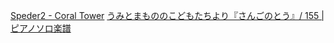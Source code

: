[Speder2 - Coral Tower](https://www.youtube.com/watch?v=9K8OfIn6VSA)
[うみとまもののこどもたちより『さんごのとう』/ 155 | ピアノソロ楽譜](https://www.youtube.com/watch?v=dmF11iV-5OU)

